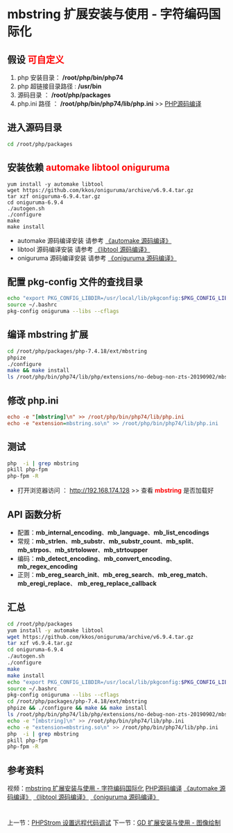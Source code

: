 # mbstring 扩展安装与使用  -  字符编码国际化

## 假设 <font color="#FF0000">可自定义</font>
1. php 安装目录： **/root/php/bin/php74**
2. php 超链接目录路径 : **/usr/bin**
3. 源码目录 ： **/root/php/packages**
4. php.ini 路径 ： **/root/php/bin/php74/lib/php.ini** >> [PHP源码编译](http://www.19src.com/5.html)

## 进入源码目录
```BASH
cd /root/php/packages
```

## 安装依赖 <font color=#FF0000>  **automake**</font> <font color=#FF0000>  **libtool**</font> <font color=#FF0000>  **oniguruma**</font>
```
yum install -y automake libtool 
wget https://github.com/kkos/oniguruma/archive/v6.9.4.tar.gz 
tar xzf oniguruma-6.9.4.tar.gz
cd oniguruma-6.9.4
./autogen.sh 
./configure 
make 
make install
```
- automake 源码编译安装 请参考 [《automake 源码编译》](http://www.19src.com/104.html "automake 源码编译")
- libtool 源码编译安装 请参考 [《libtool 源码编译》](http://www.19src.com/116.html "libtool 源码编译")
- oniguruma 源码编译安装 请参考 [《oniguruma 源码编译》](http://www.19src.com/123.html "oniguruma 源码编译")

## 配置 pkg-config 文件的查找目录
```BASH
echo "export PKG_CONFIG_LIBDIR=/usr/local/lib/pkgconfig:$PKG_CONFIG_LIBDIR" >> ~/.bashrc
source ~/.bashrc
pkg-config oniguruma --libs --cflags
```

## 编译 mbstring 扩展
```BASH
cd /root/php/packages/php-7.4.18/ext/mbstring
phpize 
./configure
make && make install
ls /root/php/bin/php74/lib/php/extensions/no-debug-non-zts-20190902/mbstring.so
```

## 修改 **php.ini**
```/root/php/bin/php74/lib/php.ini <<<
echo -e "[mbstring]\n" >> /root/php/bin/php74/lib/php.ini
echo -e "extension=mbstring.so\n" >> /root/php/bin/php74/lib/php.ini
```

## 测试
```BASH
php  -i | grep mbstring
pkill php-fpm 
php-fpm -R
```
- 打开浏览器访问 ： http://192.168.174.128 >> 查看 <font color=#FF0000> **mbstring** </font> 是否加载好

## API 函数分析
- 配置：**mb_internal_encoding**、**mb_language**、**mb_list_encodings**
- 常规：**mb_strlen**、**mb_substr**、**mb_substr_count**、**mb_split**、**mb_strpos**、**mb_strtolower**、**mb_strtoupper**
- 编码：**mb_detect_encoding**、**mb_convert_encoding**、**mb_regex_encoding**
- 正则：**mb_ereg_search_init**、**mb_ereg_search**、**mb_ereg_match**、**mb_eregi_replace**、 **mb_ereg_replace_callback**

## 汇总
```BASH
cd /root/php/packages
yum install -y automake libtool 
wget https://github.com/kkos/oniguruma/archive/v6.9.4.tar.gz 
tar xzf v6.9.4.tar.gz
cd oniguruma-6.9.4
./autogen.sh 
./configure 
make 
make install
echo "export PKG_CONFIG_LIBDIR=/usr/local/lib/pkgconfig:$PKG_CONFIG_LIBDIR" >> ~/.bashrc
source ~/.bashrc
pkg-config oniguruma --libs --cflags
cd /root/php/packages/php-7.4.18/ext/mbstring
phpize && ./configure && make && make install
ls /root/php/bin/php74/lib/php/extensions/no-debug-non-zts-20190902/mbstring.so
echo -e "[mbstring]\n" >> /root/php/bin/php74/lib/php.ini
echo -e "extension=mbstring.so\n" >> /root/php/bin/php74/lib/php.ini
php  -i | grep mbstring
pkill php-fpm 
php-fpm -R
```

## 参考资料
视频：[mbstring 扩展安装与使用  -  字符编码国际化](https://study.163.com/course/introduction.htm?courseId=1211778804&share=2&shareId=480000002265446#/courseDetail?tab=1 "mbstring 扩展安装与使用  -  字符编码国际化")
[PHP源码编译](http://www.19src.com/5.html)
[《automake 源码编译》](http://www.19src.com/104.html "automake 源码编译")
[《libtool 源码编译》](http://www.19src.com/116.html "libtool 源码编译")
[《oniguruma 源码编译》](http://www.19src.com/123.html "oniguruma 源码编译")

#
上一节：[PHPStrom 设置远程代码调试](http://www.19src.com/10.html)
下一节：[GD 扩展安装与使用 - 图像绘制](http://www.19src.com/12.html)
